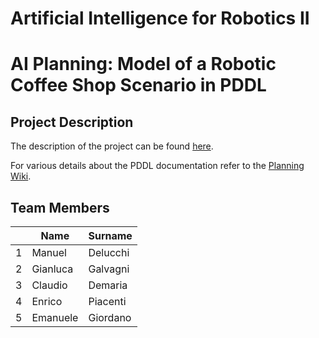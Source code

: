 Artificial Intelligence for Robotics II
===================================================
AI Planning: Model of a Robotic Coffee Shop Scenario in PDDL 
=============================================================

Project Description
-------------------

The description of the project can be found [here](https://github.com/manudelu/AI4RO2_Assignment1/blob/4b65f4def3a06bee1da9225ee677f50f3b1c2d07/Assignment1_AI4RO2.pdf).

For various details about the PDDL documentation refer to the [Planning Wiki](https://planning.wiki).

Team Members
-------------

|    |Name |Surname |
|----|---|---|
| 1 | Manuel | Delucchi |
| 2 | Gianluca | Galvagni |
| 3 | Claudio | Demaria |
| 4 | Enrico | Piacenti |
| 5 | Emanuele | Giordano |
